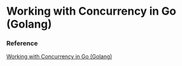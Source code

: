 # Working with Concurrency in Go (Golang)

### Reference

[Working with Concurrency in Go (Golang)](https://www.udemy.com/course/working-with-concurrency-in-go-golang/)